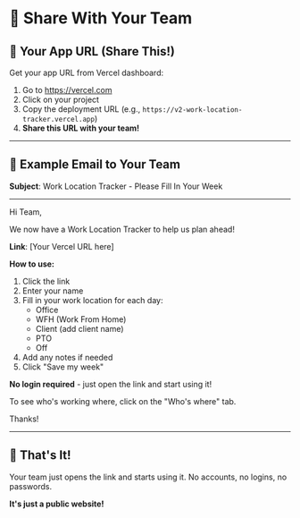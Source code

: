# 📧 Share With Your Team

## 🎯 Your App URL (Share This!)

Get your app URL from Vercel dashboard:
1. Go to https://vercel.com
2. Click on your project
3. Copy the deployment URL (e.g., `https://v2-work-location-tracker.vercel.app`)
4. **Share this URL with your team!**

---

## 📨 Example Email to Your Team

**Subject**: Work Location Tracker - Please Fill In Your Week

---

Hi Team,

We now have a Work Location Tracker to help us plan ahead!

**Link**: [Your Vercel URL here]

**How to use:**
1. Click the link
2. Enter your name
3. Fill in your work location for each day:
   - Office
   - WFH (Work From Home)
   - Client (add client name)
   - PTO
   - Off
4. Add any notes if needed
5. Click "Save my week"

**No login required** - just open the link and start using it!

To see who's working where, click on the "Who's where" tab.

Thanks!

---

## 🎊 That's It!

Your team just opens the link and starts using it. No accounts, no logins, no passwords.

**It's just a public website!**

